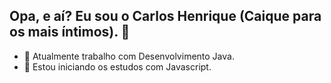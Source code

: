 ## Opa, e aí? Eu sou o Carlos Henrique (Caique para os mais íntimos). 👋

- 🔭 Atualmente trabalho com Desenvolvimento Java.
- 🌱 Estou iniciando os estudos com Javascript.
